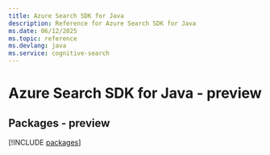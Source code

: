 ```yaml
---
title: Azure Search SDK for Java
description: Reference for Azure Search SDK for Java
ms.date: 06/12/2025
ms.topic: reference
ms.devlang: java
ms.service: cognitive-search
---
```

# Azure Search SDK for Java - preview
## Packages - preview
[!INCLUDE [packages](search-index.md)]